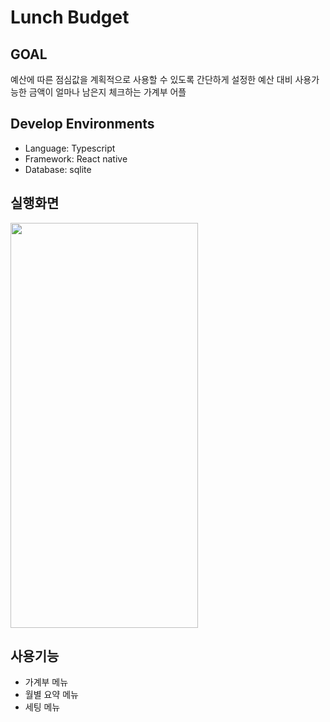 # Lunch Budget
## GOAL
예산에 따른 점심값을 계획적으로 사용할 수 있도록 간단하게 설정한 예산 대비 사용가능한 금액이 얼마나 남은지 체크하는 가계부 어플

## Develop Environments
* Language: Typescript
* Framework: React native
* Database: sqlite

## 실행화면
<img src={https://user-images.githubusercontent.com/53938072/201223267-6e00133f-9140-4aa4-a6cb-2880d0103f1a.gif} width="300" height="648">


## 사용기능
* 가계부 메뉴
* 월별 요약 메뉴
* 세팅 메뉴